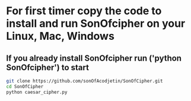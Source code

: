 # For first timer  copy the code to install and run SonOfcipher on your Linux, Mac, Windows
## If you already install SonOfcipher run ('python SonOfcipher') to start
```bash
git clone https://github.com/sonOfAcodjetin/SonOfCipher.git
cd SonOfCipher
python caesar_cipher.py
